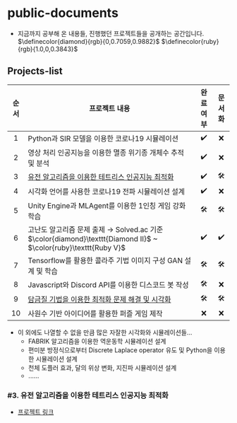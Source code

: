 # public-documents
* 지금까지 공부해 온 내용들, 진행했던 프로젝트들을 공개하는 공간입니다.
$\definecolor{diamond}{rgb}{0,0.7059,0.9882}$ $\definecolor{ruby}{rgb}{1.0,0,0.3843}$
## Projects-list
|순서|프로젝트 내용|완료 여부|문서화|
|:---:|---|:---:|:---:|
|1|Python과 SIR 모델을 이용한 코로나19 시뮬레이션|✔️|❌|
|2|영상 처리 인공지능을 이용한 멸종 위기종 개체수 추적 및 분석|✔️|❌|
|3|[유전 알고리즘을 이용한 테트리스 인공지능 최적화](./src/genetic-Tetris/Project.md)|✔️|🛠️|
|4|시각화 언어를 사용한 코로나19 전파 시뮬레이션 설계|✔️|❌|
|5|Unity Engine과 MLAgent를 이용한 1인칭 게임 강화학습|🛠️|🛠️|
|6|고난도 알고리즘 문제 출제 → Solved.ac 기준 $\color{diamond}\texttt{Diamond II}$ ~ $\color{ruby}\texttt{Ruby V}$|✔️|✔️|
|7|Tensorflow를 활용한 콜라주 기법 이미지 구성 GAN 설계 및 학습|🛠️|🛠️|
|8|Javascript와 Discord API를 이용한 디스코드 봇 작성|🛠️|❌|
|9|[담금질 기법을 이용한 최적화 문제 해결 및 시각화](./src/simulated-annealing-visualization/Project.md)|🛠️|🛠️|
|10|사원수 기반 아이디어를 활용한 퍼즐 게임 제작|❌|❌|

* 이 외에도 나열할 수 없을 만큼 많은 자잘한 시각화와 시뮬레이션들...
    * FABRIK 알고리즘을 이용한 역운동학 시뮬레이션 설계
    * 편미분 방정식으로부터 Discrete Laplace operator 유도 및 Python을 이용한 시뮬레이션 설계
    * 천체 도플러 효과, 달의 위상 변화, 지진파 시뮬레이션 설계
    * ......

### \#3. 유전 알고리즘을 이용한 테트리스 인공지능 최적화
- [프로젝트 링크](./src/genetic-Tetris/Project.md)

